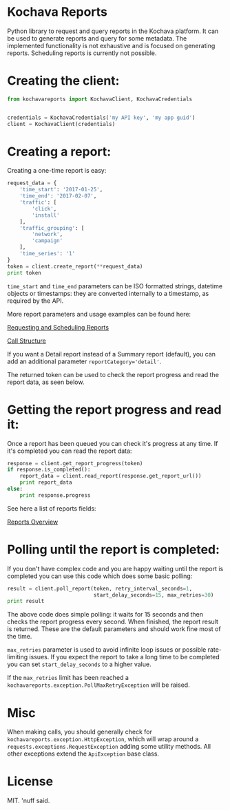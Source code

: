 # Kochava Reports
Python library to request and query reports in the Kochava platform. It can be used to generate reports and query for some metadata. The implemented functionality is not exhaustive and is focused on generating reports. Scheduling reports is currently not possible.

# Creating the client:

```python
from kochavareports import KochavaClient, KochavaCredentials


credentials = KochavaCredentials('my API key', 'my app guid')
client = KochavaClient(credentials)
```

# Creating a report:

Creating a one-time report is easy:

```python
request_data = {
	'time_start': '2017-01-25',
	'time_end': '2017-02-07',
	'traffic': [
		'click',
		'install'
	],
	'traffic_grouping': [
		'network',
		'campaign'
	],
	'time_series': '1'
}
token = client.create_report(**request_data)
print token
```

```time_start``` and ```time_end``` parameters can be ISO formatted strings, datetime objects or timestamps: they are converted internally to a timestamp, as required by the API.

More report parameters and usage examples can be found here:

[Requesting and Scheduling Reports](https://support.kochava.com/analytics-reports-api/api-v1-2-requesting-and-scheduling-reports)

[Call Structure](https://support.kochava.com/analytics-reports-api/api-v1-2-call-structure)

If you want a Detail report instead of a Summary report (default), you can add an additional parameter ```reportCategory='detail'```.

The returned token can be used to check the report progress and read the report data, as seen below.

# Getting the report progress and read it:

Once a report has been queued you can check it's progress at any time. If it's completed you can read the report data:

```python
response = client.get_report_progress(token)
if response.is_completed():
    report_data = client.read_report(response.get_report_url())
    print report_data
else:
    print response.progress
```

See here a list of reports fields:

[Reports Overview](https://support.kochava.com/analytics-reports-api/reports-overview)

# Polling until the report is completed:

If you don't have complex code and you are happy waiting until the report is completed you can use this code which does some basic polling:

```python
result = client.poll_report(token, retry_interval_seconds=1,
                            start_delay_seconds=15, max_retries=30)
print result
```

The above code does simple polling: it waits for 15 seconds and then checks the report progress every second. When finished, the report result is returned. These are the default parameters and should work fine most of the time.

```max_retries``` parameter is used to avoid infinite loop issues or possible rate-limiting issues. If you expect the report to take a long time to be completed you can set ```start_delay_seconds``` to a higher value.

If the ```max_retries``` limit has been reached a ```kochavareports.exception.PollMaxRetryException``` will be raised.

# Misc

When making calls, you should generally check for ```kochavareports.exception.HttpException```, which will wrap around a ```requests.exceptions.RequestException``` adding some utility methods. All other exceptions extend the ```ApiException``` base class.

# License

MIT. 'nuff said.
